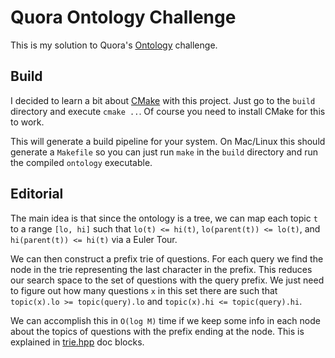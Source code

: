 # Quora Ontology Challenge

This is my solution to Quora's [Ontology](https://www.quora.com/challenges#ontology)
challenge.

## Build

I decided to learn a bit about [CMake](https://cmake.org) with this project.
Just go to the `build` directory and execute `cmake ..`. Of course you need to
install CMake for this to work.

This will generate a build pipeline for your system. On Mac/Linux this should
generate a `Makefile` so you can just run `make` in the `build` directory and
run the compiled `ontology` executable.

## Editorial

The main idea is that since the ontology is a tree, we can map each topic `t`
to a range `[lo, hi]` such that `lo(t) <= hi(t)`, `lo(parent(t)) <= lo(t)`,
and `hi(parent(t)) <= hi(t)` via a Euler Tour.

We can then construct a prefix trie of questions. For each query we find the
node in the trie representing the last character in the prefix. This reduces
our search space to the set of questions with the query prefix. We just need
to figure out how many questions `x` in this set there are such that
`topic(x).lo >= topic(query).lo` and `topic(x).hi <= topic(query).hi`.

We can accomplish this in `O(log M)` time if we keep some info in each node
about the topics of questions with the prefix ending at the node. This is
explained in [trie.hpp](include/trie.hpp) doc blocks.
